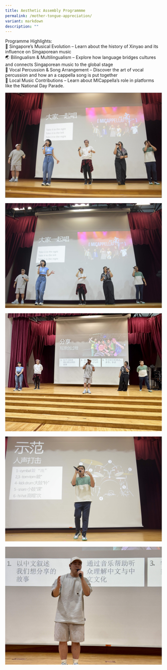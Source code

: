 ```yaml
---
title: Aesthetic Assembly Programmme
permalink: /mother-tongue-appreciation/
variant: markdown
description: ""
---
```

Programme Highlights:<br>
🎵 Singapore’s Musical Evolution – Learn about the history of Xinyao and its influence on Singaporean music<br>
🌏 Bilingualism &amp; Multilingualism – Explore how language bridges cultures and connects Singaporean music to the global stage<br>
🥁 Vocal Percussion &amp; Song Arrangement – Discover the art of vocal percussion and how an a cappella song is put together <br>
🎤 Local Music Contributions – Learn about MICappella’s role in platforms like the National Day Parade.

![](/images/Highlights/highlight01.jpg)

![](/images/Highlights/Highlights02.jpg)

![](/images/Highlights/Highlights04.jpg)

![](/images/Highlights/Highlights01.jpg)

![](/images/Highlights/Highlights03.jpg)